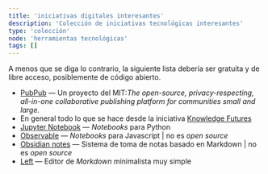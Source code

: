 ```yaml
---
title: 'iniciativas digitales interesantes'
description: 'Colección de iniciativas tecnológicas interesantes'
type: 'colección'
node: 'herramientas tecnológicas'
tags: []
---
```


A menos que se diga lo contrario, la siguiente lista debería ser gratuita y de libre acceso, posiblemente de código abierto.
- [PubPub](https://www.pubpub.org/) — Un proyecto del MIT:*The open-source, privacy-respecting, all-in-one collaborative publishing platform for communities small and large.*
- En general todo lo que se hace desde la iniciativa [Knowledge Futures](https://www.knowledgefutures.org/)
- [Jupyter Notebook](https://jupyter.org/) — *Notebooks* para Python 
- [Observable](https://observablehq.com/) — *Notebooks* para Javascript | no es *open source*
- [Obsidian notes](https://obsidian.md/) — Sistema de toma de notas basado en Markdown | no es *open source*
- [Left](https://hundredrabbits.itch.io/left) — Editor de *Markdown* minimalista muy simple
